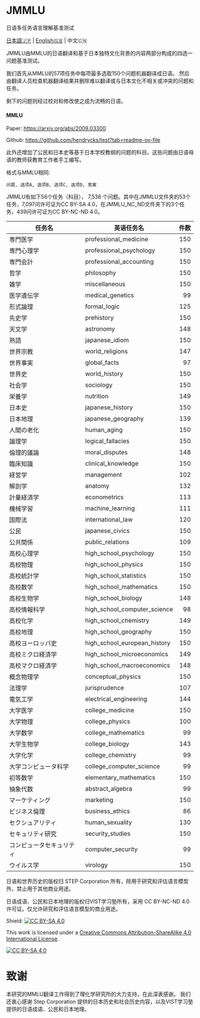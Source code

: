 
# JMMLU
日语多任务语言理解基准测试

[日本語🇯🇵](README.md) | [English🇬🇧](readme_en.md) | 中文🇨🇳


JMMLU由MMLU的日语翻译和基于日本独特文化背景的内容两部分构成的四选一问题基准测试。

我们首先从MMLU的57项任务中每项最多选取150个问题机器翻译成日语。 然后由翻译人员检查机器翻译结果并删除难以翻译或与日本文化不相关或冲突的问题和任务。

剩下的问题则经过校对和修改使之成为流畅的日语。 
#### MMLU 
Paper: https://arxiv.org/abs/2009.03300

Github: https://github.com/hendrycks/test?tab=readme-ov-file

此外还增加了公民和日本史等基于日本学校教纲的问题的科目。这些问题由日语母语的教师获教育工作者手工编写。


格式与MMLU相同:
```
问题, 选项A, 选项B, 选项C, 选项D, 答案
```

JMMLU有如下56个任务（科目）， 7,536 个问题。其中在JMMLU文件夹的53个任务，7,097问许可证为CC BY-SA 4.0，在JMMLU_NC_ND文件夹下的3个任务，439问许可证为CC BY-NC-ND 4.0。


| 任务名 | 英语任务名 | 件数 |
|---|---|---:|
| 専門医学         | professional_medicine        | 150 |
| 専門心理学        | professional_psychology      | 150 |
| 専門会計         | professional_accounting      | 150 |
| 哲学           | philosophy                   | 150 |
| 雑学           | miscellaneous                | 150 |
| 医学遺伝学        | medical_genetics             | 99  |
| 形式論理         | formal_logic                 | 125 |
| 先史学          | prehistory                   | 150 |
| 天文学          | astronomy                    | 148 |
| 熟語           | japanese_idiom               | 150 |
| 世界宗教         | world_religions              | 147 |
| 世界事実         | global_facts                 | 97  |
| 世界史          | world_history                | 150 |
| 社会学          | sociology                    | 150 |
| 栄養学          | nutrition                    | 149 |
| 日本史          | japanese_history             | 150 |
| 日本地理         | japanese_geography           | 139 |
| 人間の老化        | human_aging                  | 150 |
| 論理学          | logical_fallacies            | 150 |
| 倫理的議論        | moral_disputes               | 148 |
| 臨床知識         | clinical_knowledge           | 150 |
| 経営学          | management                   | 102 |
| 解剖学          | anatomy                      | 132 |
| 計量経済学        | econometrics                 | 113 |
| 機械学習         | machine_learning             | 111 |
| 国際法          | international_law            | 120 |
| 公民           | japanese_civics              | 150 |
| 公共関係         | public_relations             | 109 |
| 高校心理学        | high_school_psychology       | 150 |
| 高校物理         | high_school_physics          | 150 |
| 高校統計学        | high_school_statistics       | 150 |
| 高校数学         | high_school_mathematics      | 150 |
| 高校生物学        | high_school_biology          | 148 |
| 高校情報科学       | high_school_computer_science | 98  |
| 高校化学         | high_school_chemistry        | 149 |
| 高校地理         | high_school_geography        | 150 |
| 高校ヨーロッパ史     | high_school_european_history | 150 |
| 高校ミクロ経済学     | high_school_microeconomics   | 149 |
| 高校マクロ経済学     | high_school_macroeconomics   | 148 |
| 概念物理学        | conceptual_physics           | 150 |
| 法理学          | jurisprudence                | 107 |
| 電気工学         | electrical_engineering       | 144 |
| 大学医学         | college_medicine             | 150 |
| 大学物理         | college_physics              | 100 |
| 大学数学         | college_mathematics          | 99  |
| 大学生物学        | college_biology              | 143 |
| 大学化学         | college_chemistry            | 99  |
| 大学コンピュータ科学   | college_computer_science     | 99  |
| 初等数学         | elementary_mathematics       | 150 |
| 抽象代数         | abstract_algebra             | 99  |
| マーケティング      | marketing                    | 150 |
| ビジネス倫理       | business_ethics              | 86  |
| セクシュアリティ     | human_sexuality              | 130 |
| セキュリティ研究     | security_studies             | 150 |
| コンピュータセキュリティ | computer_security            | 99  |
| ウイルス学        | virology                     | 150 |

日语和世界历史的版权归 STEP Corporation 所有，除用于研究和评估语言模型外，禁止用于其他商业用途。

日语成语、公民和日本地理的版权归VIST学习塾所有，采用 CC BY-NC-ND 4.0 许可证。仅允许研究和评估语言模型的商业用途。

Shield: [![CC BY-SA 4.0][cc-by-sa-shield]][cc-by-sa]

This work is licensed under a
[Creative Commons Attribution-ShareAlike 4.0 International License][cc-by-sa].

[![CC BY-SA 4.0][cc-by-sa-image]][cc-by-sa]

[cc-by-sa]: http://creativecommons.org/licenses/by-sa/4.0/
[cc-by-sa-image]: https://licensebuttons.net/l/by-sa/4.0/88x31.png
[cc-by-sa-shield]: https://img.shields.io/badge/License-CC%20BY--SA%204.0-lightgrey.svg
# 致谢

本研究的MMLU翻译工作得到了理化学研究所的大力支持，在此深表感谢。 我们还衷心感谢 Step Corporation 提供的日本历史和社会历史内容，以及VIST学习塾提供的日语成语、公民和日本地理。 

